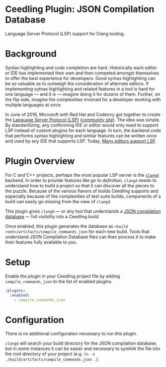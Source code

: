 # Ceedling Plugin: JSON Compilation Database

Language Server Protocol (LSP) support for Clang tooling.

# Background

Syntax highlighting and code completion are hard. Historically each editor or IDE has implemented their own and then competed amongst themselves to offer the best experience for developers. Good syntax highlighting can be so valuable as to outweigh the consideration of alternate editors. If implementing sytnax highlighting and related features in a tool is hard for one language — and it is — imagine doing it for dozens of them. Further, on the flip side, imagine the complexities involved for a developer working with multiple languages at once.

In June of 2016, Microsoft with Red Hat and Codenvy got together to create the [Language Server Protocol (LSP)][lsp-microsoft] ([community site][lsp-community]). The idea was simple. By standardizing, any conforming IDE or editor would only need to support LSP instead of custom plugins for each language. In turn, the backend code that performs syntax highlighting and similar features can be written once and used by any IDE that supports LSP. Today, [Many editors support LSP][lsp-tools].

[lsp-microsoft]: https://microsoft.github.io/language-server-protocol/
[lsp-community]: https://langserver.org/
[lsp-tools]: https://microsoft.github.io/language-server-protocol/implementors/tools/

# Plugin Overview

For C and C++ projects, perhaps the most popular LSP server is the [`clangd`][clangd] backend. In order to provide features like _go to definition_, `clangd` needs to understand how to build a project so that it can discover all the pieces to the puzzle. Because of the various flavors of builds Ceedling supports and especially because of the complexities of test suite builds, components of a build can easily go missing from the view of `clangd`.

This plugin gives `clangd` — or any tool that understands a [JSON compilation database][json-compilation-database] — full visibility into a Ceedling build.

Once enabled, this plugin generates the database as `<build root>/artifacts/compile_commands.json` for each new build. Tools that understand JSON Compilation Database files can then process it to make their features fully available to you.

[clangd]: https://clangd.llvm.org
[json-compilation-database]: https://clang.llvm.org/docs/JSONCompilationDatabase.html

# Setup

Enable the plugin in your Ceedling project file by adding `compile_commands_json` to the list of enabled plugins.

``` YAML
:plugins:
  :enabled:
    - compile_commands_json
```

# Configuration

There is no additional configuration necessary to run this plugin.

`clangd` will search your build directory for the JSON compilation database, but in some instances it can be easier and necessary to symlink the file into the root directory of your project (e.g. `ln -s ./build/artifacts/compile_commands.json .`).
